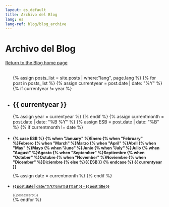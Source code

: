 ```yaml
---
layout: es_default
title: Archivo del Blog
lang: es
lang-ref: blog/blog_archive
---
```


# Archivo del Blog

<div id="toc_container">
	<div class="nav-buttons" style="font-size = 0.7em; width: 20em; float: left;">
		<div class="nav-btn" style="border:0;"><a href="/{{page.lang}}/blog"> Return to the Blog home page </a></div>
	</div><br><br>
	<ul id="toc_list">
		{% assign posts_list = site.posts | where:"lang", page.lang %}
	  	{% for post in posts_list %}
	  		{% assign currentyear = post.date | date: "%Y" %}
	  		{% if currentyear != year %}
	  			<li id="y{{currentyear}}"><h2>{{ currentyear }}</h2></li>
	    		{% assign year = currentyear %}
    		{% endif %}
	  		{% assign currentmonth = post.date | date: "%B %Y" %}
	  		{% assign ESB = post.date | date: "%B" %}
		  	{% if currentmonth != date %}
	  			<li id="y{{currentmonth}}">
	  				<h3 style="font-size: 0.9em"> 
	  					{% case ESB %}
		  					{% when "January" %}Enero
		  					{% when "February" %}Febrero
		  					{% when "March" %}Marzo
		  					{% when "April" %}Abril
		  					{% when "May" %}Mayo
		  					{% when "June" %}Junio
		  					{% when "July" %}Julio
		  					{% when "August" %}Agosto
		  					{% when "September" %}Septiembre
		  					{% when "October" %}Octubre
		  					{% when "November" %}Noviembre
		  					{% when "Dicember" %}Diciembre
		  					{% else %}{{ ESB }}
		  				{% endcase %}
		  				{{ currentyear }}
	  				</h3>
	  			</li>
	    		{% assign date = currentmonth %}
    		{% endif %}
	    	<li>
	      		<h4 style="font-size: 0.8em"><a href="{{ post.url }}">{{ post.date | date:'%Y/%m/%d (%a)' }} - {{ post.title }}</a></h4>
	      			<div style="font-size: 0.7em">{{ post.excerpt }}</div>
	    	</li>
	  	{% endfor %}
	</ul>
</div>